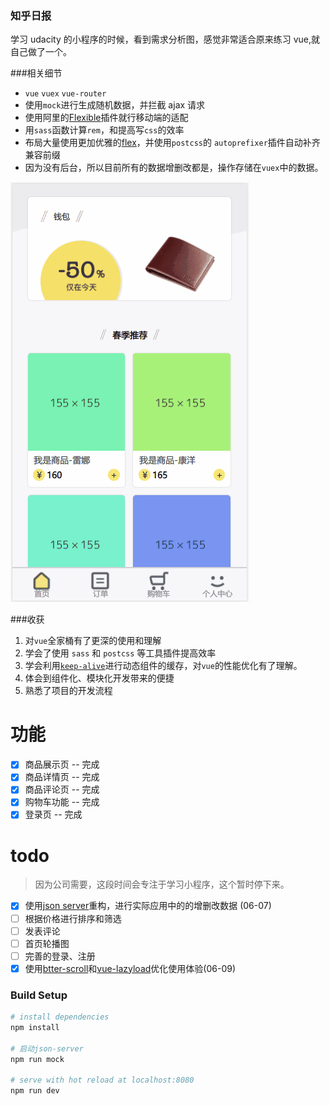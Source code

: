 ### 知乎日报

学习 udacity 的小程序的时候，看到需求分析图，感觉非常适合原来练习 vue,就自己做了一个。

###相关细节

-   `vue` `vuex` `vue-router`
-   使用`mock`进行生成随机数据，并拦截 ajax 请求
-   使用阿里的[Flexible](https://www.w3cplus.com/mobile/lib-flexible-for-html5-layout.html)插件就行移动端的适配
-   用`sass`函数计算`rem`，和提高写`css`的效率
-   布局大量使用更加优雅的[flex](https://yanhaijing.com/css/2016/08/21/flex-practice-on-mobile/)，并使用`postcss`的
    `autoprefixer`插件自动补齐兼容前缀
-   因为没有后台，所以目前所有的数据增删改都是，操作存储在`vuex`中的数据。

![图片加载失败](12.gif)

###收获

1.  对`vue`全家桶有了更深的使用和理解
2.  学会了使用 `sass` 和 `postcss` 等工具插件提高效率
3.  学会利用[`keep-alive`](https://xiangsongtao.github.io/blog/lu-you-kai-qi-keep-alive-shi-de/)进行动态组件的缓存，对`vue`的性能优化有了理解。
4.  体会到组件化、模块化开发带来的便捷
5.  熟悉了项目的开发流程

# 功能

-   [x] 商品展示页 -- 完成
-   [x] 商品详情页 -- 完成
-   [x] 商品评论页 -- 完成
-   [x] 购物车功能 -- 完成
-   [x] 登录页 -- 完成

# todo

> 因为公司需要，这段时间会专注于学习小程序，这个暂时停下来。

-   [x] 使用[json server](https://www.cnblogs.com/itfantasy/p/6043111.html)重构，进行实际应用中的的增删改数据
        (06-07)
-   [ ] 根据价格进行排序和筛选
-   [ ] 发表评论
-   [ ] 首页轮播图
-   [ ] 完善的登录、注册
-   [x] 使用[btter-scroll](https://www.imooc.com/article/18232)和[vue-lazyload](https://blog.csdn.net/SunnyYang222/article/details/78471870)优化使用体验(06-09)

### Build Setup

```bash
# install dependencies
npm install

# 启动json-server
npm run mock

# serve with hot reload at localhost:8080
npm run dev
```
